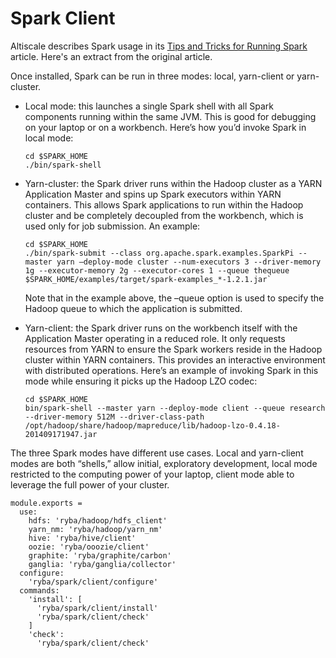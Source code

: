 # Spark Client

Altiscale describes Spark usage in its [Tips and Tricks for Running Spark][tips]
article. Here's an extract from the original article.

Once installed, Spark can be run in three modes: local, yarn-client or
yarn-cluster.

*   Local mode: this launches a single Spark shell with all Spark components
    running within the same JVM. This is good for debugging on your laptop or on
    a workbench. Here’s how you’d invoke Spark in local mode:   
    ```
    cd $SPARK_HOME
    ./bin/spark-shell
    ```

*   Yarn-cluster: the Spark driver runs within the Hadoop cluster as a YARN
    Application Master and spins up Spark executors within YARN containers. This
    allows Spark applications to run within the Hadoop cluster and be completely
    decoupled from the workbench, which is used only for job submission. An
    example:   
    ```
    cd $SPARK_HOME
    ./bin/spark-submit --class org.apache.spark.examples.SparkPi --master yarn –deploy-mode cluster --num-executors 3 --driver-memory 1g --executor-memory 2g --executor-cores 1 --queue thequeue $SPARK_HOME/examples/target/spark-examples_*-1.2.1.jar`   
    ```
    Note that in the example above, the –queue option is used to specify the Hadoop queue to which the application is submitted.

*   Yarn-client: the Spark driver runs on the workbench itself with the
    Application Master operating in a reduced role. It only requests resources
    from YARN to ensure the Spark workers reside in the Hadoop cluster within
    YARN containers. This provides an interactive environment with distributed
    operations. Here’s an example of invoking Spark in this mode while ensuring
    it picks up the Hadoop LZO codec:   
    ```
    cd $SPARK_HOME
    bin/spark-shell --master yarn --deploy-mode client --queue research --driver-memory 512M --driver-class-path /opt/hadoop/share/hadoop/mapreduce/lib/hadoop-lzo-0.4.18-201409171947.jar
    ```

The three Spark modes have different use cases. Local and yarn-client modes are
both “shells,” allow initial, exploratory development, local mode restricted to
the computing power of your laptop, client mode able to leverage the full power
of your cluster.

    module.exports =
      use:
        hdfs: 'ryba/hadoop/hdfs_client'
        yarn_nm: 'ryba/hadoop/yarn_nm'
        hive: 'ryba/hive/client'
        oozie: 'ryba/ooozie/client'
        graphite: 'ryba/graphite/carbon'
        ganglia: 'ryba/ganglia/collector'
      configure:
        'ryba/spark/client/configure'
      commands:
        'install': [
          'ryba/spark/client/install'
          'ryba/spark/client/check'
        ]
        'check':
          'ryba/spark/client/check'

[tips]: https://www.altiscale.com/hadoop-blog/spark-on-hadoop/
